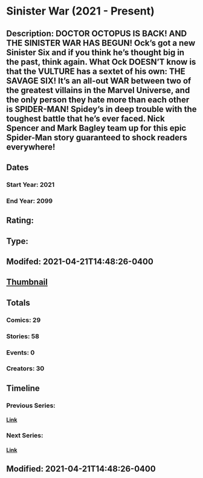 # Sinister War (2021 - Present)
## Description: DOCTOR OCTOPUS IS BACK! AND THE SINISTER WAR HAS BEGUN! Ock’s got a new Sinister Six and if you think he’s thought big in the past, think again. What Ock DOESN’T know is that the VULTURE has a sextet of his own: THE SAVAGE SIX! It’s an all-out WAR between two of the greatest villains in the Marvel Universe, and the only person they hate more than each other is SPIDER-MAN! Spidey’s in deep trouble with the toughest battle that he’s ever faced. Nick Spencer and Mark Bagley team up for this epic Spider-Man story guaranteed to shock readers everywhere!
## Dates
### Start Year: 2021
### End Year: 2099
## Rating: 
## Type: 
## Modifed: 2021-04-21T14:48:26-0400
## [Thumbnail](http://i.annihil.us/u/prod/marvel/i/mg/2/03/6080736b1d831.jpg)
## Totals
### Comics: 29
### Stories: 58
### Events: 0
### Creators: 30
## Timeline
### Previous Series: 
#### [Link]()
### Next Series: 
#### [Link]()
## Modified: 2021-04-21T14:48:26-0400
